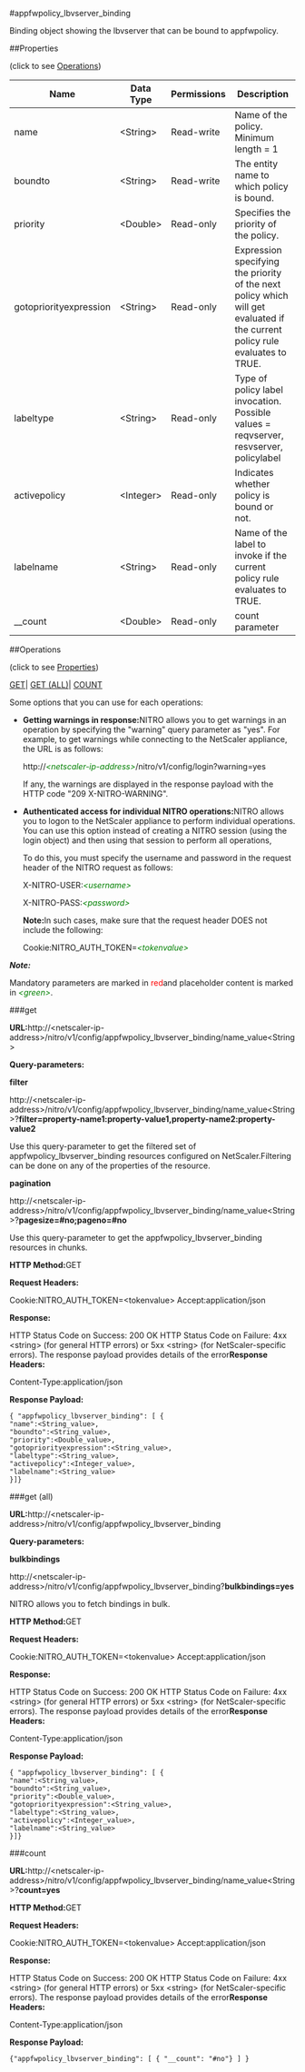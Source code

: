 #appfwpolicy_lbvserver_binding

Binding object showing the lbvserver that can be bound to appfwpolicy.


##Properties 
<span>(click to see [Operations](#opera))</span>


<table><thead><tr><th>Name</th><th>Data Type</th><th>Permissions</th><th>Description</th></tr></thead><tbody><tr><td>name</td><td>&lt;String></td><td>Read-write</td><td>Name of the policy.<br>Minimum length = 1</td></tr><tr><td>boundto</td><td>&lt;String></td><td>Read-write</td><td>The entity name to which policy is bound.</td></tr><tr><td>priority</td><td>&lt;Double></td><td>Read-only</td><td>Specifies the priority of the policy.</td></tr><tr><td>gotopriorityexpression</td><td>&lt;String></td><td>Read-only</td><td>Expression specifying the priority of the next policy which will get evaluated if the current policy rule evaluates to TRUE.</td></tr><tr><td>labeltype</td><td>&lt;String></td><td>Read-only</td><td>Type of policy label invocation.<br>Possible values = reqvserver, resvserver, policylabel</td></tr><tr><td>activepolicy</td><td>&lt;Integer></td><td>Read-only</td><td>Indicates whether policy is bound or not.</td></tr><tr><td>labelname</td><td>&lt;String></td><td>Read-only</td><td>Name of the label to invoke if the current policy rule evaluates to TRUE.</td></tr><tr><td>__count</td><td>&lt;Double></td><td>Read-only</td><td>count parameter</td></tr></tbody></table>
##Operations 
<span>(click to see [Properties](#prope))</span>


[GET]()| [GET (ALL)](#ge)| [COUNT](#)


Some options that you can use for each operations:
<ul><li><p><b>Getting warnings in response:</b>NITRO allows you to get warnings in an operation by specifying the "warning" query parameter as "yes". For example, to get warnings while connecting to the NetScaler appliance, the URL is as follows:</p><p>http://<span style="color:green;font-style:italic;">&lt;netscaler-ip-address&gt;</span>/nitro/v1/config/login?warning=yes</p><p>If any, the warnings are displayed in the response payload with the HTTP code "209 X-NITRO-WARNING".</p></li><li><p><b>Authenticated access for individual NITRO operations:</b>NITRO allows you to logon to the NetScaler appliance to perform individual operations. You can use this option instead of creating a NITRO session (using the login object) and then using that session to perform all operations,</p><p>To do this, you must specify the username and password in the request header of the NITRO request as follows:</p><p>X-NITRO-USER:<span style="color:green;font-style:italic;">&lt;username&gt;</span></p><p>X-NITRO-PASS:<span style="color:green;font-style:italic;">&lt;password&gt;</span></p><p><b>Note:</b>In such cases, make sure that the request header DOES not include the following:</p><p>Cookie:NITRO_AUTH_TOKEN=<span style="color:green;font-style:italic;">&lt;tokenvalue&gt;</span></p></li></ul>



***Note:*** 
Mandatory parameters are marked in <span style="color:#FF0000;">red</span>and placeholder content is marked in <span style="color:green;font-style:italic">&lt;green&gt;</span>.

###get



<b>URL:</b>http://&lt;netscaler-ip-address&gt;/nitro/v1/config/appfwpolicy_lbvserver_binding/name_value&lt;String&gt;
<b>Query-parameters:</b>
<b>filter</b>
http://&lt;netscaler-ip-address&gt;/nitro/v1/config/appfwpolicy_lbvserver_binding/name_value&lt;String&gt;?<b>filter=property-name1:property-value1,property-name2:property-value2</b>
Use this query-parameter to get the filtered set of appfwpolicy_lbvserver_binding resources configured on NetScaler.Filtering can be done on any of the properties of the resource.


<b>pagination</b>
http://&lt;netscaler-ip-address&gt;/nitro/v1/config/appfwpolicy_lbvserver_binding/name_value&lt;String&gt;?<b>pagesize=#no;pageno=#no</b>
Use this query-parameter to get the appfwpolicy_lbvserver_binding resources in chunks.



<b>HTTP Method:</b>GET
<b>Request Headers:</b>

Cookie:NITRO_AUTH_TOKEN=&lt;tokenvalue&gt;Accept:application/json

<b>Response:</b>
HTTP Status Code on Success: 200 OKHTTP Status Code on Failure: 4xx &lt;string&gt; (for general HTTP errors) or 5xx &lt;string&gt; (for NetScaler-specific errors). The response payload provides details of the error<b>Response Headers:</b>

Content-Type:application/json

<b>Response Payload: </b>```{ "appfwpolicy_lbvserver_binding": [ {"name":<String_value>,"boundto":<String_value>,"priority":<Double_value>,"gotopriorityexpression":<String_value>,"labeltype":<String_value>,"activepolicy":<Integer_value>,"labelname":<String_value>}]}```



###get (all)



<b>URL:</b>http://&lt;netscaler-ip-address&gt;/nitro/v1/config/appfwpolicy_lbvserver_binding
<b>Query-parameters:</b>
<b>bulkbindings</b>
http://&lt;netscaler-ip-address&gt;/nitro/v1/config/appfwpolicy_lbvserver_binding?<b>bulkbindings=yes</b>
NITRO allows you to fetch bindings in bulk.



<b>HTTP Method:</b>GET
<b>Request Headers:</b>

Cookie:NITRO_AUTH_TOKEN=&lt;tokenvalue&gt;Accept:application/json

<b>Response:</b>
HTTP Status Code on Success: 200 OKHTTP Status Code on Failure: 4xx &lt;string&gt; (for general HTTP errors) or 5xx &lt;string&gt; (for NetScaler-specific errors). The response payload provides details of the error<b>Response Headers:</b>

Content-Type:application/json

<b>Response Payload: </b>```{ "appfwpolicy_lbvserver_binding": [ {"name":<String_value>,"boundto":<String_value>,"priority":<Double_value>,"gotopriorityexpression":<String_value>,"labeltype":<String_value>,"activepolicy":<Integer_value>,"labelname":<String_value>}]}```



###count



<b>URL:</b>http://&lt;netscaler-ip-address&gt;/nitro/v1/config/appfwpolicy_lbvserver_binding/name_value&lt;String&gt;?<b>count=yes</b>
<b>HTTP Method:</b>GET
<b>Request Headers:</b>

Cookie:NITRO_AUTH_TOKEN=&lt;tokenvalue&gt;Accept:application/json

<b>Response:</b>
HTTP Status Code on Success: 200 OKHTTP Status Code on Failure: 4xx &lt;string&gt; (for general HTTP errors) or 5xx &lt;string&gt; (for NetScaler-specific errors). The response payload provides details of the error<b>Response Headers:</b>

Content-Type:application/json

<b>Response Payload: </b>```{"appfwpolicy_lbvserver_binding": [ { "__count": "#no"} ] }```




